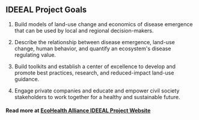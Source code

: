 ## IDEEAL Project Goals


1. Build models of land-use change and economics of disease emergence that can be used by local and regional decision-makers.


2. Describe the relationship between disease emergence, land-use change, human behavior, and quantify an ecosystem's disease regulating value.


3. Build toolkits and establish a center of excellence to develop and promote best practices, research, and reduced-impact land-use guidance.


4. Engage private companies and educate and empower civil society stakeholders to work together for a healthy and sustainable future.


#### Read more at [EcoHealth Alliance IDEEAL Project Website](https://www.ecohealthalliance.org/program/ideeal)
